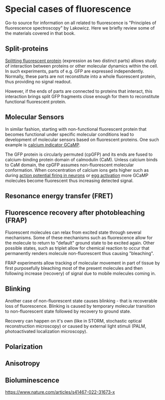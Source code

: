 # Special cases of fluorescence

Go-to source for information on all related to fluorescence is "Principles of fluorescence spectroscopy" by Lakowicz. Here we briefly review some of the materials covered in that book.

## Split-proteins

[Splitting fluorescent protein](https://pubs.acs.org/doi/full/10.1021/ja046699g) (expression as two distinct parts) allows study of interaction between proteins or other molecular dynamics within the cell. In such experiments, parts of e.g. GFP are expressed independently. Normally, these parts are not reconstitute into a whole fluorescent protein, thus providing no signal readout.

However, if the ends of parts are connected to proteins that interact, this interaction brings split GFP fragments close enough for them to reconstitute functional fluorescent protein.

## Molecular Sensors

In similar fashion, starting with non-functional fluorescent protein that becomes functional under specific molecular conditions lead to development of molecular sensors based on fluorescent proteins. One such example is [calcium indicator GCaMP](https://www.nature.com/articles/nbt0201_137).

The GFP protein is circularly permuted (cpGFP) and its ends are fused to calcium-binding protein domain of calmodulin (CaM). Unless calcium binds to CaM domain, the cpGFP assumes non-fluorescent molecular conformation. When concentration of calcium ions gets higher such as during [action potential firing in neurons](https://www.nature.com/articles/s41586-023-05828-9) or [egg activation](https://www.pnas.org/doi/10.1073/pnas.1906967116) more GCaMP molecules become fluorescent thus increasing detected signal.

## Resonance energy transfer (FRET)

## Fluorescence recovery after photobleaching (FRAP)

Fluorescent molecules can relax from excited state through several mechanisms. Some of these mechanisms such as fluorescence allow for the molecule to return to "default" ground state to be excited again. Other possible states, such as triplet allow for chemical reaction to occur that permanently renders molecule non-fluorescent thus causing "bleaching".

FRAP experiments allow tracking of molecular movement in part of tissue by first purposefully bleaching most of the present molecules and then following increase (recovery) of signal due to mobile molecules coming in.

## Blinking

Another case of non-fluorescent state causes blinking - that is recoverable loss of fluorescence. Blinking is caused by temporary molecular transition to non-fluorescent state followed by recovery to ground state.

Recovery can happen on it's own (like in STORM, stochastic optical reconstruction microscopy) or caused by external light stimuli (PALM, photoactivated localization microscopy).

## Polarization



## Anisotropy

## Bioluminescence

https://www.nature.com/articles/s41467-022-31673-x
